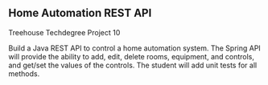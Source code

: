## Home Automation REST API
Treehouse Techdegree Project 10

Build a Java REST API to control a home automation system. The Spring API will provide the ability to add, edit, delete rooms, equipment, and controls, and get/set the values of the controls.  The student will add unit tests for all methods.
